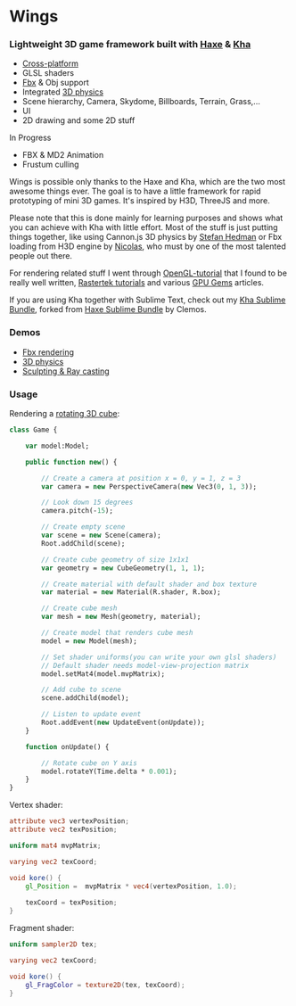 # Wings

### Lightweight 3D game framework built with [Haxe](https://github.com/HaxeFoundation/haxe) & [Kha](https://github.com/KTXSoftware/Kha/)

- [Cross-platform](http://kha.ktxsoftware.com/?systems)
- GLSL shaders
- [Fbx](https://github.com/ncannasse/h3d/tree/master/h3d/fbx) & Obj support
- Integrated [3D physics](https://github.com/gbpaul/cannon.hx)
- Scene hierarchy, Camera, Skydome, Billboards, Terrain, Grass,...
- UI
- 2D drawing and some 2D stuff

In Progress
- FBX & MD2 Animation
- Frustum culling

Wings is possible only thanks to the Haxe and Kha, which are the two most awesome things ever. The goal is to have a little framework for rapid prototyping of mini 3D games. It's inspired by H3D, ThreeJS and more.

Please note that this is done mainly for learning purposes and shows what you can achieve with Kha with little effort. Most of the stuff is just putting things together, like using Cannon.js 3D physics by [Stefan Hedman](https://github.com/schteppe/) or Fbx loading from H3D engine by [Nicolas](https://github.com/ncannasse/), who must by one of the most talented people out there.

For rendering related stuff I went through [OpenGL-tutorial](http://www.opengl-tutorial.org/) that I found to be really well written, [Rastertek tutorials](http://rastertek.com/tutindex.html) and various [GPU Gems](http://http.developer.nvidia.com/GPUGems/gpugems_ch07.html) articles.

If you are using Kha together with Sublime Text, check out my [Kha Sublime Bundle](https://github.com/luboslenco/kha-sublime-bundle), forked from [Haxe Sublime Bundle](https://github.com/clemos/haxe-sublime-bundle) by Clemos.

### Demos
- [Fbx rendering](https://googledrive.com/host/0B22ElR_OUmfdNzluUmJJZjZQZUU/index.html)
- [3D physics](https://googledrive.com/host/0B22ElR_OUmfdRUk0M24xUDR4VUU/index.html)
- [Sculpting & Ray casting](https://googledrive.com/host/0B22ElR_OUmfdWEhUN2VyUW5HWVk/index.html)

### Usage
Rendering a [rotating 3D cube](https://googledrive.com/host/0B22ElR_OUmfddkFKczhfQ243LWs/index.html):
```haxe
class Game {

	var model:Model;

	public function new() {

		// Create a camera at position x = 0, y = 1, z = 3
		var camera = new PerspectiveCamera(new Vec3(0, 1, 3));

		// Look down 15 degrees
		camera.pitch(-15);

		// Create empty scene
		var scene = new Scene(camera);
		Root.addChild(scene);

		// Create cube geometry of size 1x1x1
		var geometry = new CubeGeometry(1, 1, 1);

		// Create material with default shader and box texture
		var material = new Material(R.shader, R.box);

		// Create cube mesh
		var mesh = new Mesh(geometry, material);

		// Create model that renders cube mesh
		model = new Model(mesh);

		// Set shader uniforms(you can write your own glsl shaders)
		// Default shader needs model-view-projection matrix
		model.setMat4(model.mvpMatrix);

		// Add cube to scene
		scene.addChild(model);

		// Listen to update event
		Root.addEvent(new UpdateEvent(onUpdate));
	}

	function onUpdate() {

		// Rotate cube on Y axis
		model.rotateY(Time.delta * 0.001);
	}
}
```

Vertex shader:
```glsl
attribute vec3 vertexPosition;
attribute vec2 texPosition;

uniform mat4 mvpMatrix;

varying vec2 texCoord;

void kore() {
	gl_Position =  mvpMatrix * vec4(vertexPosition, 1.0);
	
	texCoord = texPosition;
}
```

Fragment shader:
```glsl
uniform sampler2D tex;

varying vec2 texCoord;

void kore() {
	gl_FragColor = texture2D(tex, texCoord);
}
```
